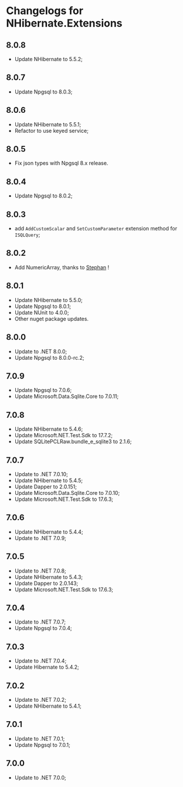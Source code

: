 # Changelogs for NHibernate.Extensions

## 8.0.8

- Update NHibernate to 5.5.2;

## 8.0.7

- Update Npgsql to 8.0.3;

## 8.0.6

- Update NHibernate to 5.5.1;
- Refactor to use keyed service;

## 8.0.5

- Fix json types with Npgsql 8.x release.

## 8.0.4

- Update Npgsql to 8.0.2;

## 8.0.3

- add `AddCustomScalar` and `SetCustomParameter` extension method for `ISQLQuery`;

## 8.0.2

- Add NumericArray, thanks to [Stephan](https://github.com/stephanstapel) !

## 8.0.1

- Update NHibernate to 5.5.0;
- Update Npgsql to 8.0.1;
- Update NUnit to 4.0.0;
- Other nuget package updates.

## 8.0.0

- Update to .NET 8.0.0;
- Update Npgsql to 8.0.0-rc.2;

## 7.0.9

- Update Npgsql to 7.0.6;
- Update Microsoft.Data.Sqlite.Core to 7.0.11;

## 7.0.8

- Update NHibernate to 5.4.6;
- Update Microsoft.NET.Test.Sdk to 17.7.2;
- Update SQLitePCLRaw.bundle_e_sqlite3 to 2.1.6;

## 7.0.7

- Update to .NET 7.0.10;
- Update NHibernate to 5.4.5;
- Update Dapper to 2.0.151;
- Update Microsoft.Data.Sqlite.Core to 7.0.10;
- Update Microsoft.NET.Test.Sdk to 17.6.3;

## 7.0.6

- Update NHibernate to 5.4.4;
- Update to .NET 7.0.9;

## 7.0.5

- Update to .NET 7.0.8;
- Update NHibernate to 5.4.3;
- Update Dapper to 2.0.143;
- Update Microsoft.NET.Test.Sdk to 17.6.3;

## 7.0.4

- Update to .NET 7.0.7;
- Update Npgsql to 7.0.4;

## 7.0.3

- Update to .NET 7.0.4;
- Update Hibernate to 5.4.2;

## 7.0.2

- Update to .NET 7.0.2;
- Update NHibernate to 5.4.1;

## 7.0.1

- Update to .NET 7.0.1;
- Update Npgsql to 7.0.1;

## 7.0.0

- Update to .NET 7.0.0;
